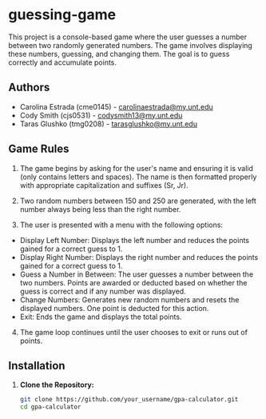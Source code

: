 # guessing-game

This project is a console-based game where the user guesses a number between two randomly generated numbers. The game involves displaying these numbers, guessing, and changing them. The goal is to guess correctly and accumulate points.
  
## Authors

- Carolina Estrada (cme0145) - carolinaestrada@my.unt.edu
- Cody Smith (cjs0531) - codysmith13@my.unt.edu
- Taras Glushko (tmg0208) - tarasglushko@my.unt.edu
  
## Game Rules

1. The game begins by asking for the user's name and ensuring it is valid (only contains letters and spaces). The name is then formatted properly with appropriate capitalization and suffixes (Sr, Jr).

2. Two random numbers between 150 and 250 are generated, with the left number always being less than the right number.

3. The user is presented with a menu with the following options:

 - Display Left Number: Displays the left number and reduces the points gained for a correct guess to 1.
 -  Display Right Number: Displays the right number and reduces the points gained for a correct guess to 1.
 - Guess a Number in Between: The user guesses a number between the two numbers. Points are awarded or deducted based on whether the guess is correct and if any number was displayed.
 - Change Numbers: Generates new random numbers and resets the displayed numbers. One point is deducted for this action.
 - Exit: Ends the game and displays the total points.
4. The game loop continues until the user chooses to exit or runs out of points.
   
## Installation

1. **Clone the Repository:**
   ```bash
   git clone https://github.com/your_username/gpa-calculator.git
   cd gpa-calculator
